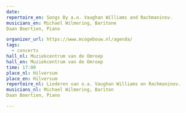 ```yaml
---
date:
repertoire_en: Songs By a.o. Vaughan Williams and Rachmaninov.
musicians_en: Michael Wilmering, Baritone
Daan Boertien, Piano

organizer_url: https://www.mcogebouw.nl/agenda/
tags:
  - concerts
hall_nl: Muziekcentrum van de Omroep
hall_en: Muziekcentrum van de Omroep
time: 17:00
place_nl: Hilversum
place_en: Hilversum
repertoire_nl: Liederen van o.a. Vaughan Williams en Rachmaninov.
musicians_nl: Michael Wilmering, Bariton
Daan Boertien, Piano

---
```


